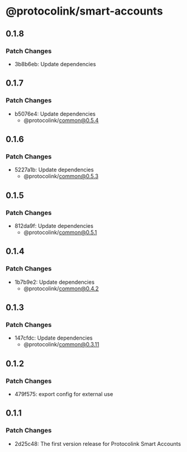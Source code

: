 # @protocolink/smart-accounts

## 0.1.8

### Patch Changes

- 3b8b6eb: Update dependencies

## 0.1.7

### Patch Changes

- b5076e4: Update dependencies
  - @protocolink/common@0.5.4

## 0.1.6

### Patch Changes

- 5227a1b: Update dependencies
  - @protocolink/common@0.5.3

## 0.1.5

### Patch Changes

- 812da9f: Update dependencies
  - @protocolink/common@0.5.1

## 0.1.4

### Patch Changes

- 1b7b9e2: Update dependencies
  - @protocolink/common@0.4.2

## 0.1.3

### Patch Changes

- 147cfdc: Update dependencies
  - @protocolink/common@0.3.11

## 0.1.2

### Patch Changes

- 479f575: export config for external use

## 0.1.1

### Patch Changes

- 2d25c48: The first version release for Protocolink Smart Accounts
